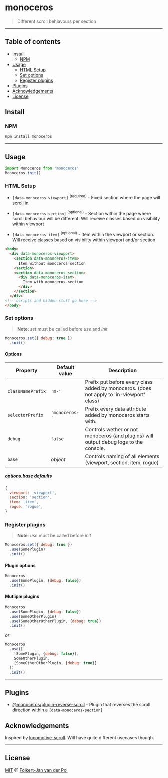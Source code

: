 # monoceros

> Different scroll behiavours per section

* * *

## Table of contents

- [Install](#install)
  - [NPM](#npm)
- [Usage](#usage)
  - [HTML Setup](#html-setup)
  - [Set options](#set-options)
  - [Register plugins](#register-plugins)
- [Plugins](#plugins)
- [Acknowledgements](#acknowledgements)
- [License](#license)

## Install

### NPM

```bash
npm install monoceros
```

* * *

## Usage

```js
import Monoceros from 'monoceros'
Monoceros.init()
```

### HTML Setup

- `[data-monoceros-viewport]` <sup>(required)</sup> - Fixed section where the page will scroll in

- `[data-monoceros-section]` <sup>(optional)</sup> - Section within the page where scroll behaviour will be different. Will receive classes based on visibility within viewport

- `[data-monoceros-item]` <sup>(optional)</sup> - Item within the viewport or section. Will receive classes based on visibility within viewport and/or section

```html
<body>
  <div data-monoceros-viewport>
    <section data-monoceros-item>
      Item without monoceros section
    <section>
    <section data-monoceros-section>
      <div data-monoceros-item>
        Item with monoceros-section
      </div>
    </section>
  </div>
<!-- scripts and hidden stuff go here -->
</body>
```

### Set options

> **Note**: _set_ must be called before _use_ and _init_

```js
Monoceros.set({ debug: true })
  .init()
```

#### Options

| Property          | Default value  | Description                                                                               |
| ----------------- | -------------- | ----------------------------------------------------------------------------------------- |
| `classNamePrefix` | `'m-'`         | Prefix put before every class added by monoceros. (does not apply to 'in-viewport' class) |
| `selectorPrefix`  | `'monoceros-'` | Prefix every data attribute added by monoceros starts with.                               |
| `debug`           | `false`        | Controls wether or not monoceros (and plugins) will output debug logs to the console.     |
| `base`            | _object_       | Controls naming of all elements (viewport, section, item, rogue)                          |

##### options.base defaults

```js
{
  viewport: 'viewport',
  section: 'section',
  item: 'item',
  rogue: 'rogue',
}
```

### Register plugins

> **Note**: _use_ must be called before _init_

```js
Monoceros.set({ debug: true })
  .use(SomePlugin)
  .init()
```

#### Plugin options

```js
Monoceros
  .use(SomePlugin, {debug: false})
  .init()
```

#### Mutliple plugins

```js
Monoceros
  .use(SomePlugin, {debug: false})
  .use(SomeOtherPlugin)
  .use(SomeOtherOtherPlugin, {debug: true})
  .init()
```

_or_

```js
Monoceros
  .use([
    [SomePlugin, {debug: false}],
    SomeOtherPlugin,
    [SomeOtherOtherPlugin, {debug: true}]
  ])
  .init()
```

* * *

## Plugins

- [@monoceros/plugin-reverse-scroll](https://github.com/monoceros-js/plugin-reverse-scroll) - Plugin that reverses the scroll direction within a `[data-monoceros-section]`

## Acknowledgements

Inspired by [locomotive-scroll](https://github.com/locomotivemtl/locomotive-scroll). Will have quite different usecases though.

* * *

## License

[MIT](license) @ [Folkert-Jan van der Pol](https://folkertjan.nl)
